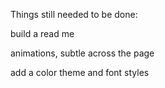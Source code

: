 ﻿Things still needed to be done:

build a read me

animations, subtle across the page

add a color theme and font styles 